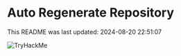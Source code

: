 # Auto Regenerate Repository

This README was last updated: 2024-08-20 22:51:07

 ![TryHackMe](https://tryhackme.com/badge/533634)